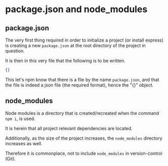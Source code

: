 # package.json and node_modules


## package.json
The very first thing required in order to initialize a project (or install express) is creating a new `package.json` at the root directory of the project in question.

It is then in this very file that the following is to be written.

```json
{}
```

This let's npm know that there is a file by the name `package.json`, and that the file is indeed a json file (the required format), hence the "{}" object.


## node_modules
Node modules is a directory that is created/recreated when the command `npm i`, is used.

It is herein that all project relevant dependencies are located.

Additionally, as the size of the project increases, the `node_modules` directory increases as well.

Therefore it is commonplace, not to include `node_modules` in version-control (Git).
